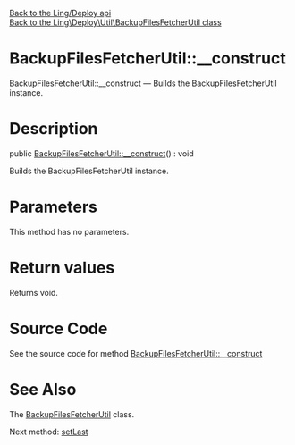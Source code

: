 [Back to the Ling/Deploy api](https://github.com/lingtalfi/Deploy/blob/master/doc/api/Ling/Deploy.md)<br>
[Back to the Ling\Deploy\Util\BackupFilesFetcherUtil class](https://github.com/lingtalfi/Deploy/blob/master/doc/api/Ling/Deploy/Util/BackupFilesFetcherUtil.md)


BackupFilesFetcherUtil::__construct
================



BackupFilesFetcherUtil::__construct — Builds the BackupFilesFetcherUtil instance.




Description
================


public [BackupFilesFetcherUtil::__construct](https://github.com/lingtalfi/Deploy/blob/master/doc/api/Ling/Deploy/Util/BackupFilesFetcherUtil/__construct.md)() : void




Builds the BackupFilesFetcherUtil instance.




Parameters
================

This method has no parameters.


Return values
================

Returns void.








Source Code
===========
See the source code for method [BackupFilesFetcherUtil::__construct](https://github.com/lingtalfi/Deploy/blob/master/Util/BackupFilesFetcherUtil.php#L63-L69)


See Also
================

The [BackupFilesFetcherUtil](https://github.com/lingtalfi/Deploy/blob/master/doc/api/Ling/Deploy/Util/BackupFilesFetcherUtil.md) class.

Next method: [setLast](https://github.com/lingtalfi/Deploy/blob/master/doc/api/Ling/Deploy/Util/BackupFilesFetcherUtil/setLast.md)<br>

